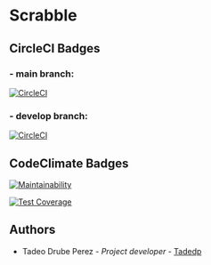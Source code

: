 # Scrabble

## CircleCI Badges

### - main branch:
[![CircleCI](https://dl.circleci.com/status-badge/img/gh/um-computacion-tm/scrabble-2023-Tadedp/tree/main.svg?style=svg)](https://dl.circleci.com/status-badge/redirect/gh/um-computacion-tm/scrabble-2023-Tadedp/tree/main)

### - develop branch:
[![CircleCI](https://dl.circleci.com/status-badge/img/gh/um-computacion-tm/scrabble-2023-Tadedp/tree/develop.svg?style=svg)](https://dl.circleci.com/status-badge/redirect/gh/um-computacion-tm/scrabble-2023-Tadedp/tree/develop)

## CodeClimate Badges
[![Maintainability](https://api.codeclimate.com/v1/badges/e57200e2cb6077584b6f/maintainability)](https://codeclimate.com/github/um-computacion-tm/scrabble-2023-Tadedp/maintainability)

[![Test Coverage](https://api.codeclimate.com/v1/badges/e57200e2cb6077584b6f/test_coverage)](https://codeclimate.com/github/um-computacion-tm/scrabble-2023-Tadedp/test_coverage)

## Authors

 - Tadeo Drube Perez - _Project developer_ - [Tadedp](https://github.com/Tadedp)  